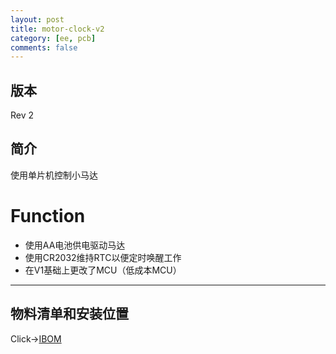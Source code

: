 ```yaml
---
layout: post
title: motor-clock-v2
category: [ee, pcb]
comments: false
---
```


## 版本

Rev 2

## 简介
使用单片机控制小马达

# Function
- 使用AA电池供电驱动马达
- 使用CR2032维持RTC以便定时唤醒工作
- 在V1基础上更改了MCU（低成本MCU）

---

## 物料清单和安装位置
Click->[IBOM](/static/KiCAD-20191126-motor-clock-v2/bom/ibom/html)


